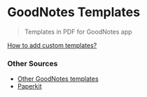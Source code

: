 # GoodNotes Templates
> Templates in PDF for GoodNotes app

[How to add custom templates?](https://support.goodnotes.com/hc/en-us/articles/360000115295-Add-custom-templates-to-the-template-library)

### Other Sources
- [Other GoodNotes templates](https://www.dropbox.com/sh/n5yqa0y3aghj6n3/AABDvtPn6YdJ9_oVJA18NOHva?dl=0)
- [Paperkit](http://paperkit.net/)

